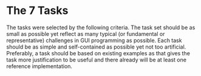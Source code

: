 # The 7 Tasks

The tasks were selected by the following criteria. The task set should be as small as possible yet reflect as many typical (or fundamental or representative) challenges in GUI programming as possible. Each task should be as simple and self-contained as possible yet not too artificial. Preferably, a task should be based on existing examples as that gives the task more justification to be useful and there already will be at least one reference implementation.